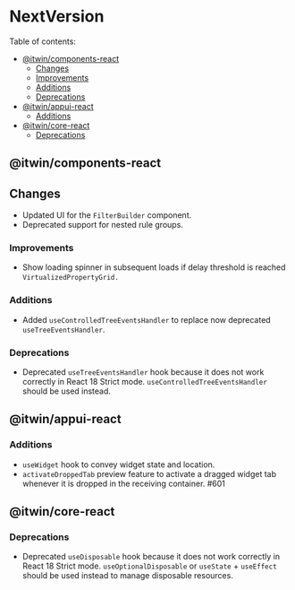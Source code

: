 # NextVersion <!-- omit from toc -->

Table of contents:

- [@itwin/components-react](#itwincomponents-react)
  - [Changes](#changes)
  - [Improvements](#improvements)
  - [Additions](#additions)
  - [Deprecations](#deprecations)
- [@itwin/appui-react](#itwinappui-react)
  - [Additions](#additions)
- [@itwin/core-react](#itwincore-react)
  - [Deprecations](#deprecations)

## @itwin/components-react

## Changes

- Updated UI for the `FilterBuilder` component.
- Deprecated support for nested rule groups.

### Improvements

- Show loading spinner in subsequent loads if delay threshold is reached `VirtualizedPropertyGrid.`

### Additions

- Added `useControlledTreeEventsHandler` to replace now deprecated `useTreeEventsHandler`.

### Deprecations

- Deprecated `useTreeEventsHandler` hook because it does not work correctly in React 18 Strict mode. `useControlledTreeEventsHandler` should be used instead.

## @itwin/appui-react

### Additions

- `useWidget` hook to convey widget state and location.
- `activateDroppedTab` preview feature to activate a dragged widget tab whenever it is dropped in the receiving container. #601

## @itwin/core-react

### Deprecations

- Deprecated `useDisposable` hook because it does not work correctly in React 18 Strict mode. `useOptionalDisposable` or `useState` + `useEffect` should be used instead to manage disposable resources.
